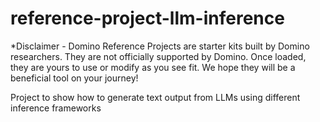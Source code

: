 # reference-project-llm-inference
*Disclaimer - Domino Reference Projects are starter kits built by Domino researchers. They are not officially supported by Domino. Once loaded, they are yours to use or modify as you see fit. We hope they will be a beneficial tool on your journey!

Project to show how to generate text output from LLMs using different inference frameworks

